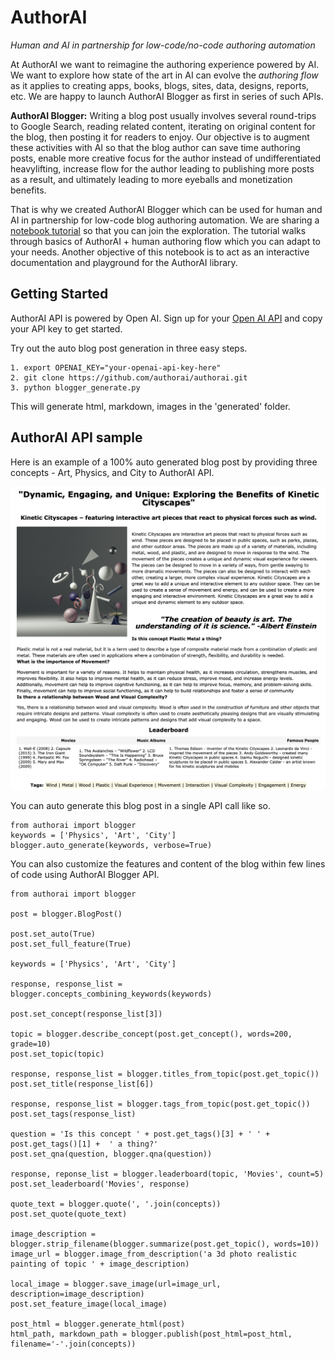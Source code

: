 # AuthorAI

*Human and AI in partnership for low-code/no-code authoring automation*

At AuthorAI we want to reimagine the authoring experience powered by AI. We want to explore how state of the art in AI can evolve the *authoring flow* as it applies to creating apps, books, blogs, sites, data, designs, reports, etc. We are happy to launch AuthorAI Blogger as first in series of such APIs.

**AuthorAI Blogger:** Writing a blog post usually involves several round-trips to Google Search, reading related content, iterating on original content for the blog, then posting it for readers to enjoy. Our objective is to augment these activities with AI so that the blog author can save time authoring posts, enable more creative focus for the author instead of undifferentiated heavylifting, increase flow for the author leading to publishing more posts as a result, and ultimately leading to more eyeballs and monetization benefits.

That is why we created AuthorAI Blogger which can be used for human and AI in partnership for low-code blog authoring automation. We are sharing a [notebook tutorial](https://github.com/authorai/authorai/blob/main/blogger_tutorial.ipynb) so that you can join the exploration. The tutorial walks through basics of AuthorAI + human authoring flow which you can adapt to your needs. Another objective of this notebook is to act as an interactive documentation and playground for the AuthorAI library.

## Getting Started
AuthorAI API is powered by Open AI. Sign up for your [Open AI API](https://openai.com/api/) and copy your API key to get started.

Try out the auto blog post generation in three easy steps.

```
1. export OPENAI_KEY="your-openai-api-key-here"
2. git clone https://github.com/authorai/authorai.git
3. python blogger_generate.py
```

This will generate html, markdown, images in the 'generated' folder.

## AuthorAI API sample

Here is an example of a 100% auto generated blog post by providing three concepts - Art, Physics, and City to AuthorAI API.

![AuthorAI Blogger Post](https://raw.githubusercontent.com/authorai/authorai/main/blogger-post.png)

You can auto generate this blog post in a single API call like so.

```
from authorai import blogger
keywords = ['Physics', 'Art', 'City']
blogger.auto_generate(keywords, verbose=True)
```

You can also customize the features and content of the blog within few lines of code using AuthorAI Blogger API.

```
from authorai import blogger

post = blogger.BlogPost()

post.set_auto(True)
post.set_full_feature(True)

keywords = ['Physics', 'Art', 'City']

response, response_list = blogger.concepts_combining_keywords(keywords)

post.set_concept(response_list[3])

topic = blogger.describe_concept(post.get_concept(), words=200, grade=10)
post.set_topic(topic)

response, response_list = blogger.titles_from_topic(post.get_topic())
post.set_title(response_list[6])

response, response_list = blogger.tags_from_topic(post.get_topic())
post.set_tags(response_list)

question = 'Is this concept ' + post.get_tags()[3] + ' ' + post.get_tags()[1] +  ' a thing?'
post.set_qna(question, blogger.qna(question))

response, reponse_list = blogger.leaderboard(topic, 'Movies', count=5)
post.set_leaderboard('Movies', response)

quote_text = blogger.quote(', '.join(concepts))
post.set_quote(quote_text)

image_description = blogger.strip_filename(blogger.summarize(post.get_topic(), words=10))
image_url = blogger.image_from_description('a 3d photo realistic painting of topic ' + image_description)

local_image = blogger.save_image(url=image_url, description=image_description)
post.set_feature_image(local_image)

post_html = blogger.generate_html(post)
html_path, markdown_path = blogger.publish(post_html=post_html, filename='-'.join(concepts))
```